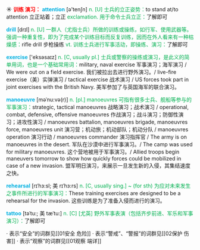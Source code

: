 ☀ <font color="red">**训练 演习：**</font>
<font color="sky blue">**attention**</font> [ə'tenʃn] 
<font color="#00b050">n. [U] 士兵的立正姿势：</font>to stand at/to attention 立正站着；立正 <font color="#00b050">exclamation. 用于命令士兵立正：</font>了解即可

<font color="sky blue">**drill**</font> [drɪl] 
<font color="#00b050">n. [U] 一群人（尤指士兵）所做的训练或操练，如行军、使用武器等。强调一种重复性，即为了完成某个训练目标而反复训练，因而在外人看来有一种枯燥感：</font>rifle drill 步枪操练 <font color="#00b050">vt. 训练士兵进行军事活动，即操练、演习：</font>了解即可

<font color="sky blue">**exercise**</font> ['eksəsaɪz] 
<font color="#00b050">n. [C, usually pl.] 士兵或警察的操练或演习，是此义的简单用词，也是一个基础常用词：</font>military, naval exercise 军事演习；海军演习 / We were out on a field exercise. 我们被拉出去进行野外演习。/ live-fire exercise（美）实弹演习 / tactical exercise 战术演习 / US forces took part in joint exercises with the British Navy. 美军参加了与英国海军的联合演习。
           
<font color="sky blue">**manoeuvre**</font> [məˈnu:və(r)]
<font color="#00b050">n. [pl.] manoeuvres 可指有很多士兵、舰船等参与的军事演习：</font>strategic, tactical manoeuvres 战略演习；战术演习 / operational, combat, defensive, offensive manoeuvres 作战演习；战斗演习；防御性演习；进攻性演习 / manoeuvres battalion, manoeuvres brigade, manoeuvres force, manoeuvres unit 演习营；机动旅；机动部队；机动分队 / manoeuvres operation 演习行动 / manoeuvres commander 演习指挥官 / The army is on manoeuvres in the desert. 军队在沙漠中进行军事演习。/ The camp was used for military manoeuvres. 这个营地被用于军事演习。/ Allied troops begin maneuvers tomorrow to show how quickly forces could be mobilized in case of a new invasion. 盟军明日演习，来展示一旦发生新的入侵，其集结速度之快。
            
<font color="sky blue">**rehearsal**</font> [rɪˈhɜ:sl; 美 rɪˈhɜ:rs]
<font color="#00b050">n. [C, usually sing.] ~ (for sth) 为应对未来发生之事件所进行的军事演习：</font>These training exercises are designed to be a rehearsal for the invasion. 这些训练是为了准备入侵而进行的演习。
           
<font color="sky blue">**tattoo**</font> [təˈtu:; 美 tæˈtu:]
<font color="#00b050">n. [C] [尤英] 野外军事表演（包括齐步前进、军乐和军事演习）：</font>了解即可

· 表示“安全”的词群见[[01安全 危险]]
· 表示“警戒”、“警报”的词群见[[02保护 伤害]]
· 表示“观察”的词群见[[01观察 端详]]
